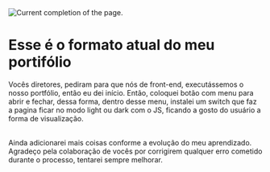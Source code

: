 <div>
  <img src="https://i.imgur.com/wY3WPzj.png" alt="Current completion of the page."/>
</div>


<h1> Esse é o formato atual do meu portifólio </h1>

<p> Vocês diretores, pediram para que nós de front-end, executássemos o nosso portfólio, então eu dei início. Então, coloquei botão com menu para abrir e fechar, dessa forma, dentro desse menu, instalei um switch que faz a pagina ficar no modo light ou dark com o JS, ficando a gosto do usuário a forma de visualização.

<br/>
<br/>

Ainda adicionarei mais coisas conforme a evolução do meu aprendizado. Agradeço pela colaboração de vocês por corrigirem qualquer erro cometido durante o processo, tentarei sempre melhorar.</p>
